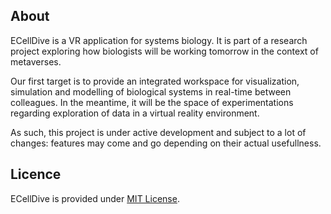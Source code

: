 ## About
ECellDive is a VR application for systems biology. It is part of a research project exploring how biologists will be working tomorrow in the context of metaverses.

Our first target is to provide an integrated workspace for visualization, simulation and modelling of biological systems in real-time between colleagues. In the meantime, it will be the space of experimentations regarding exploration of data in a virtual reality environment.

As such, this project is under active development and subject to a lot of changes: features may come and go depending on their actual usefullness.

## Licence
ECellDive is provided under [MIT License](https://github.com/ecell/ECell_Dive/blob/main/LICENSE.md).